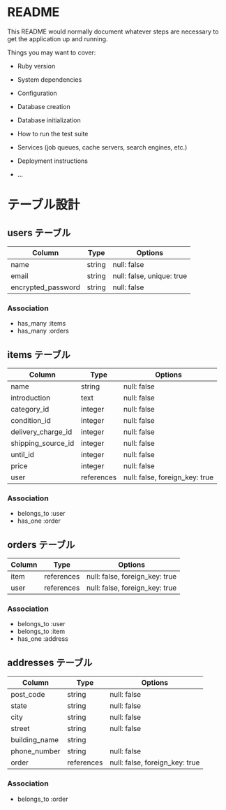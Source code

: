 # README

This README would normally document whatever steps are necessary to get the
application up and running.

Things you may want to cover:

* Ruby version

* System dependencies

* Configuration

* Database creation

* Database initialization

* How to run the test suite

* Services (job queues, cache servers, search engines, etc.)

* Deployment instructions

* ...
# テーブル設計

## users テーブル

| Column             | Type   | Options                   |
| ------------------ | ------ | ------------------------- |
| name               | string | null: false               |
| email              | string | null: false, unique: true |
| encrypted_password | string | null: false               |

### Association
- has_many :items
- has_many :orders

## items テーブル

| Column                | Type       | Options     |
| --------------------- | ---------- | ----------- |
| name                  | string     | null: false                    |
| introduction          | text       | null: false                    |
| category_id           | integer    | null: false                    |
| condition_id          | integer    | null: false                    |
| delivery_charge_id    | integer    | null: false                    |
| shipping_source_id    | integer    | null: false                    |
| until_id              | integer    | null: false                    |
| price                 | integer    | null: false                    |
| user                  | references | null: false, foreign_key: true |

### Association

- belongs_to :user
- has_one    :order

## orders テーブル

| Column | Type       | Options                        |
| ------ | ---------- | ------------------------------ |
| item   | references | null: false, foreign_key: true |
| user   | references | null: false, foreign_key: true |

### Association

- belongs_to :user
- belongs_to :item
- has_one    :address

## addresses テーブル

| Column           | Type       | Options                        |
| ---------------- | ---------- |------------------------------- |
| post_code        | string    | null: false                    |
| state            | string     | null: false                    |
| city             | string     | null: false                    |
| street           | string     | null: false                    |
| building_name    | string     |                                |
| phone_number     | string    | null: false                    |
| order            | references | null: false, foreign_key: true |

### Association

- belongs_to :order